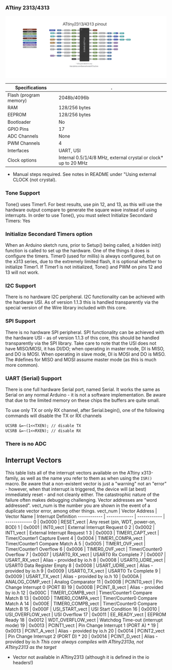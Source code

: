 ### ATtiny 2313/4313
![x4 pin mapping](Pinout_x313.jpg "Arduino Pin Mapping for ATtiny x313-family")

 Specifications | .
------------ | -------------
Flash (program memory) | 2048b/4096b
RAM | 128/256 bytes
EEPROM | 128/256 bytes
Bootloader | No
GPIO Pins | 17
ADC Channels | None
PWM Channels | 4
Interfaces | UART, USI
Clock options | Internal 0.5/1/4/8 MHz, external crystal or clock* up to 20 MHz

* Manual steps required. See notes in README under "Using external CLOCK (not crystal).

### Tone Support
Tone() uses Timer1. For best results, use pin 12, and 13, as this will use the hardware output compare to generate the square wave instead of using interrupts. In order to use Tone(), you must select Initialize Secondard Timers: Yes

### Initialize Secondard Timers option
When an Arduino sketch runs, prior to Setup() being called, a hidden init() function is called to set up the hardware. One of the things it does is configure the timers. Timer0 (used for millis) is always configured, but on the x313 series, due to the extremely limited flash, it is optional whether to initialize Timer1. If Timer1 is not initialized, Tone() and PWM on pins 12 and 13 will not work.

### I2C Support
There is no hardware I2C peripheral. I2C functionality can be achieved with the hardware USI. As of version 1.1.3 this is handled transparently via the special version of the Wire library included with this core.

### SPI Support
There is no hardware SPI peripheral. SPI functionality can be achieved with the hardware USI - as of version 1.1.3 of this core, this should be handled transparently via the SPI library. Take care to note that the USI does not have MISO/MOSI, it has DI/DO; when operating in master mode, DI is MISO, and DO is MOSI. When operating in slave mode, DI is MOSI and DO is MISO. The #defines for MISO and MOSI assume master mode (as this is much more common).

### UART (Serial) Support
There is one full hardware Serial port, named Serial. It works the same as Serial on any normal Arduino - it is not a software implementation. Be aware that due to the limited memory on these chips the buffers are quite small.

To use only TX or only RX channel, after Serial.begin(), one of the following commands will disable the TX or RX channels
```
UCSRB &=~(1<<TXEN); // disable TX
UCSRB &=~(1<<RXEN); // disable RX
```

### There is no ADC

## Interrupt Vectors
This table lists all of the interrupt vectors available on the ATtiny x313-family, as well as the name you refer to them as when using the `ISR()` macro. Be aware that a non-existent vector is just a "warning" not an "error" - however, when that interrupt is triggered, the device will (at best) immediately reset - and not cleanly either. The catastrophic nature of the failure often makes debugging challenging. Vector addresses are "word addressed". vect_num is the number you are shown in the event of a duplicate vector error, among other things.
vect_num | Vector Address | Vector Name | Interrupt Definition
------------ | ------------- | ------------ | -------------
0 | 0x0000 | RESET_vect | Any reset (pin, WDT, power-on, BOD)
1 | 0x0001 | INT0_vect | External Interrupt Request 0
2 | 0x0002 | INT1_vect | External Interrupt Request 1
3 | 0x0003 | TIMER1_CAPT_vect | Timer/Counter1 Capture Event
4 | 0x0004 | TIMER1_COMPA_vect | Timer/Counter1 Compare Match A
5 | 0x0005 | TIMER1_OVF_vect | Timer/Counter1 Overflow
6 | 0x0006 | TIMER0_OVF_vect | Timer/Counter0 Overflow
7 | 0x0007 | USART0_RX_vect | USART0 Rx Complete
7 | 0x0007 | USART_RX_vect | Alias - provided by io.h
8 | 0x0008 | USART0_UDRE_vect | USART0 Data Register Empty
8 | 0x0008 | USART_UDRE_vect | Alias - provided by io.h
9 | 0x0009 | USART0_TX_vect | USART0 Tx Complete
9 | 0x0009 | USART_TX_vect | Alias - provided by io.h
10 | 0x000A | ANALOG_COMP_vect | Analog Comparator
11 | 0x000B | PCINT0_vect | Pin Change Interrupt 0 (PORT B)
19 | 0x000B | PCINT_B_vect | Alias - provided by io.h
12 | 0x000C | TIMER1_COMPB_vect | Timer/Counter1 Compare Match B
13 | 0x000D | TIMER0_COMPA_vect | Timer/Counter0 Compare Match A
14 | 0x000E | TIMER0_COMPB_vect | Timer/Counter0 Compare Match B
15 | 0x000F | USI_START_vect | USI Start Condition
16 | 0x0010 | USI_OVERFLOW_vect | USI Overflow
17 | 0x0011 | EE_READY_vect | EEPROM Ready
18 | 0x0012 | WDT_OVERFLOW_vect | Watchdog Time-out (interrupt mode)
19 | 0x0013 | PCINT1_vect | Pin Change Interrupt 1 (PORT A) *
19 | 0x0013 | PCINT_A_vect | Alias - provided by io.h
20 | 0x0014 | PCINT2_vect | Pin Change Interrupt 2 (PORT D) *
20 | 0x0014 | PCINT_D_vect | Alias - provided by io.h
*This core always compiles with ATtiny2313a, not ATtiny2313 as the target*
* Vector not available in ATtiny2313 (although it is defined in the io headers!)
